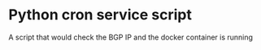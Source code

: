 # Python cron service script
A script that would check the BGP IP and the docker container is running

